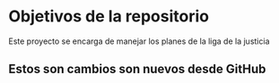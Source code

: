 # Objetivos de la repositorio

Este proyecto se encarga de manejar los planes de la liga de la justicia

## Estos son cambios son nuevos desde GitHub
